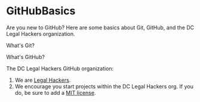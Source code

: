 GitHubBasics
============

Are you new to GitHub? Here are some basics about Git, GitHub, and the DC Legal Hackers organization. 

What's Git?

What's GitHub?

The DC Legal Hackers GitHub organization:  
1. We are [Legal Hackers](http://legalhackers.org/).  
2. We encourage you start projects within the DC Legal Hackers org. If you do, be sure to add a [MIT license](http://choosealicense.com/).  
